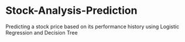 # Stock-Analysis-Prediction
Predicting a stock price based on its performance history using Logistic Regression and Decision Tree
